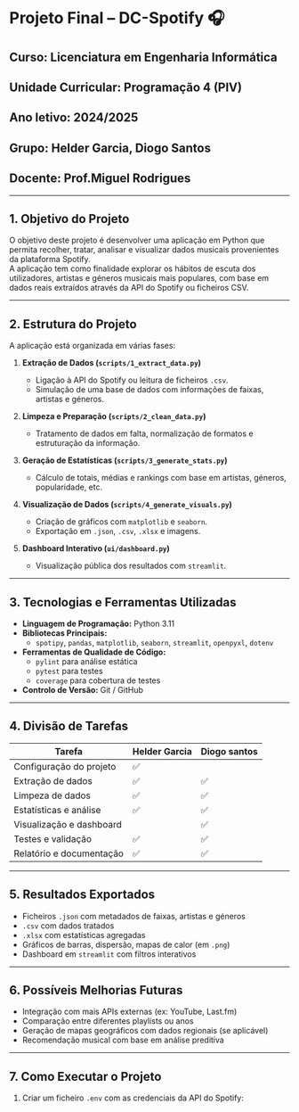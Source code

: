 # Projeto Final – DC-Spotify 🎧

## Curso: Licenciatura em Engenharia Informática  
## Unidade Curricular: Programação 4 (PIV)  
## Ano letivo: 2024/2025  
## Grupo: Helder Garcia, Diogo Santos  
## Docente: Prof.Miguel Rodrigues  

---

## 1. Objetivo do Projeto

O objetivo deste projeto é desenvolver uma aplicação em Python que permita recolher, tratar, analisar e visualizar dados musicais provenientes da plataforma Spotify.  
A aplicação tem como finalidade explorar os hábitos de escuta dos utilizadores, artistas e géneros musicais mais populares, com base em dados reais extraídos através da API do Spotify ou ficheiros CSV.

---

## 2. Estrutura do Projeto

A aplicação está organizada em várias fases:

1. **Extração de Dados (`scripts/1_extract_data.py`)**  
   - Ligação à API do Spotify ou leitura de ficheiros `.csv`.
   - Simulação de uma base de dados com informações de faixas, artistas e géneros.

2. **Limpeza e Preparação (`scripts/2_clean_data.py`)**  
   - Tratamento de dados em falta, normalização de formatos e estruturação da informação.

3. **Geração de Estatísticas (`scripts/3_generate_stats.py`)**  
   - Cálculo de totais, médias e rankings com base em artistas, géneros, popularidade, etc.

4. **Visualização de Dados (`scripts/4_generate_visuals.py`)**  
   - Criação de gráficos com `matplotlib` e `seaborn`.
   - Exportação em `.json`, `.csv`, `.xlsx` e imagens.

5. **Dashboard Interativo (`ui/dashboard.py`)**  
   - Visualização pública dos resultados com `streamlit`.

---

## 3. Tecnologias e Ferramentas Utilizadas

- **Linguagem de Programação:** Python 3.11  
- **Bibliotecas Principais:**  
  - `spotipy`, `pandas`, `matplotlib`, `seaborn`, `streamlit`, `openpyxl`, `dotenv`  
- **Ferramentas de Qualidade de Código:**  
  - `pylint` para análise estática  
  - `pytest` para testes  
  - `coverage` para cobertura de testes  
- **Controlo de Versão:** Git / GitHub  

---

## 4. Divisão de Tarefas

| Tarefa                     | Helder Garcia    | Diogo santos     |
|----------------------------|------------------|------------------|
| Configuração do projeto    | ✅               |                 
| Extração de dados          | ✅               |     ✅                
| Limpeza de dados           | ✅               |      ✅                
| Estatísticas e análise     | ✅               |     ✅
| Visualização e dashboard   |                  |       ✅                
| Testes e validação         | ✅               |      ✅            
| Relatório e documentação   | ✅               |      ✅                

---

## 5. Resultados Exportados

- Ficheiros `.json` com metadados de faixas, artistas e géneros  
- `.csv` com dados tratados  
- `.xlsx` com estatísticas agregadas  
- Gráficos de barras, dispersão, mapas de calor (em `.png`)  
- Dashboard em `streamlit` com filtros interativos

---

## 6. Possíveis Melhorias Futuras

- Integração com mais APIs externas (ex: YouTube, Last.fm)  
- Comparação entre diferentes playlists ou anos  
- Geração de mapas geográficos com dados regionais (se aplicável)  
- Recomendação musical com base em análise preditiva

---

## 7. Como Executar o Projeto

1. Criar um ficheiro `.env` com as credenciais da API do Spotify:
